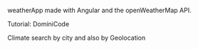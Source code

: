 weatherApp made with Angular and the openWeatherMap API.

Tutorial: DominiCode

Climate search by city and also by Geolocation
